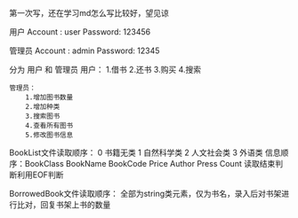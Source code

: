 第一次写，还在学习md怎么写比较好，望见谅

用户
Account : user
Password: 123456

管理员
Account : admin
Password: 12345

分为 用户 和 管理员
    用户：
        1.借书
        2.还书
        3.购买
        4.搜索

    管理员：
        1.增加图书数量
        2.增加种类
        3.搜索图书
        4.查看所有图书
        5.修改图书信息

BookList文件读取顺序：
    0 书籍无类
    1 自然科学类
    2 人文社会类
    3 外语类
    信息顺序：BookClass BookName BookCode Price Author Press Count
    读取结束判断利用EOF判断

BorrowedBook文件读取顺序：
    全部为string类元素，仅为书名，录入后对书架进行比对，回复书架上书的数量